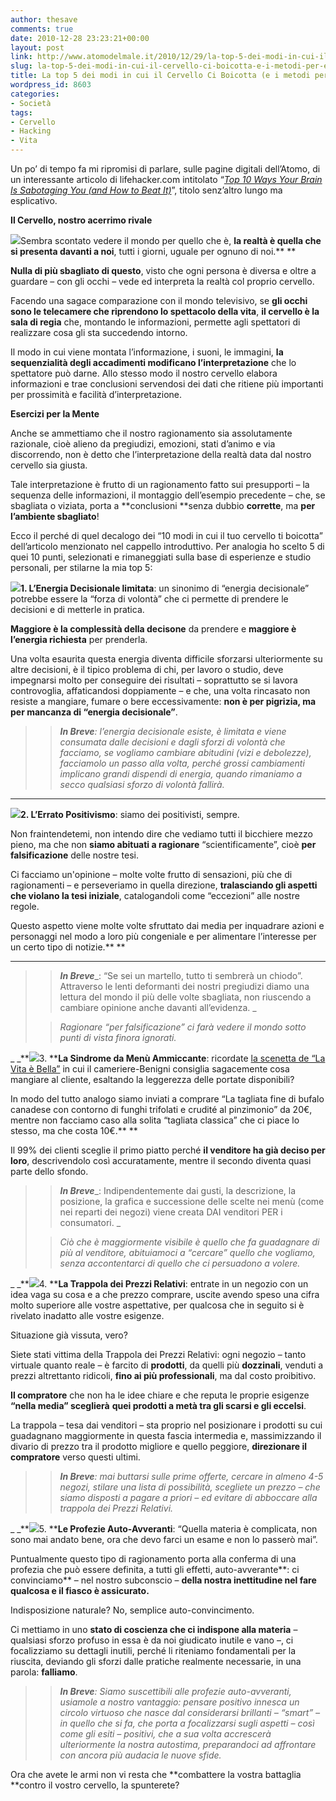 ```yaml
---
author: thesave
comments: true
date: 2010-12-28 23:23:21+00:00
layout: post
link: http://www.atomodelmale.it/2010/12/29/la-top-5-dei-modi-in-cui-il-cervello-ci-boicotta-e-i-metodi-per-evitarlo/
slug: la-top-5-dei-modi-in-cui-il-cervello-ci-boicotta-e-i-metodi-per-evitarlo
title: La top 5 dei modi in cui il Cervello Ci Boicotta (e i metodi per evitarlo)
wordpress_id: 8603
categories:
- Società
tags:
- Cervello
- Hacking
- Vita
---
```


Un po’ di tempo fa mi ripromisi di parlare, sulle pagine digitali dell’Atomo, di un interessante articolo di lifehacker.com intitolato “_[Top 10 Ways Your Brain Is Sabotaging You (and How to Beat It)](http://lifehacker.com/5611547/top-10-ways-your-brain-is-sabotaging-you-and-how-to-beat-it)_”, titolo senz’altro lungo ma esplicativo.

**Il Cervello, nostro acerrimo rivale**

![](http://www.atomodelmale.it/wp-content/uploads/2010/12/Brain.jpg)Sembra scontato vedere il mondo per quello che è, **la realtà è quella che si presenta davanti a noi**, tutti i giorni, uguale per ognuno di noi.** **

**Nulla di più sbagliato di questo**, visto che ogni persona è diversa e oltre a guardare – con gli occhi – vede ed interpreta la realtà col proprio cervello.

Facendo una sagace comparazione con il mondo televisivo, se **gli occhi sono le telecamere che riprendono lo spettacolo della vita**, **il cervello è la sala di regia** che, montando le informazioni, permette agli spettatori di realizzare cosa gli sta succedendo intorno.

Il modo in cui viene montata l’informazione, i suoni, le immagini, **la sequenzialità degli accadimenti modificano l’interpretazione** che lo spettatore può darne. Allo stesso modo il nostro cervello elabora informazioni e trae conclusioni servendosi dei dati che ritiene più importanti per prossimità e facilità d’interpretazione.<!-- more -->

**Esercizi per la Mente**

Anche se ammettiamo che il nostro ragionamento sia assolutamente razionale, cioè alieno da pregiudizi, emozioni, stati d’animo e via discorrendo, non è detto che l’interpretazione della realtà data dal nostro cervello sia giusta.

Tale interpretazione è frutto di un ragionamento fatto sui presupporti – la sequenza delle informazioni, il montaggio dell’esempio precedente – che, se sbagliata o viziata, porta a **conclusioni **senza dubbio **corrette**, ma **per l’ambiente sbagliato**!

Ecco il perché di quel decalogo dei “10 modi in cui il tuo cervello ti boicotta” dell’articolo menzionato nel cappello introduttivo. Per analogia ho scelto 5 di quei 10 punti, selezionati e rimaneggiati sulla base di esperienze e studio personali, per stilarne la mia top 5:


**![](http://www.atomodelmale.it/wp-content/uploads/2010/12/battery.jpg)1. L’Energia Decisionale limitata**: un sinonimo di “energia decisionale” potrebbe essere la “forza di volontà” che ci permette di prendere le decisioni e di metterle in pratica.




**Maggiore è la complessità della decisone** da prendere e **maggiore è l’energia richiesta** per prenderla.




Una volta esaurita questa energia diventa difficile sforzarsi ulteriormente su altre decisioni, è il tipico problema di chi, per lavoro o studio, deve impegnarsi molto per conseguire dei risultati – soprattutto se si lavora controvoglia, affaticandosi doppiamente – e che, una volta rincasato non resiste a mangiare, fumare o bere eccessivamente: **non è per pigrizia, ma per mancanza di “energia decisionale”**.





<blockquote>

> 
> **_In Breve_**_: l’energia decisionale esiste, è limitata e viene consumata dalle decisioni e dagli sforzi di volontà che facciamo, se vogliamo cambiare abitudini (vizi e debolezze), facciamolo un passo alla volta, perché grossi cambiamenti implicano grandi dispendi di energia, quando rimaniamo a secco qualsiasi sforzo di volontà fallirà._
> 
> 
</blockquote>


** **


**![](http://www.atomodelmale.it/wp-content/uploads/2010/12/flatearth.jpg)2. L’Errato Positivismo**: siamo dei positivisti, sempre.




Non fraintendetemi, non intendo dire che vediamo tutti il bicchiere mezzo pieno, ma che non **siamo abituati a ragionare** “scientificamente”, cioè **per falsificazione** delle nostre tesi.




Ci facciamo un'opinione – molte volte frutto di sensazioni, più che di ragionamenti – e perseveriamo in quella direzione, **tralasciando gli aspetti che violano la tesi iniziale**, catalogandoli come “eccezioni” alle nostre regole.




Questo aspetto viene molte volte sfruttato dai media per inquadrare azioni e personaggi nel modo a loro più congeniale e per alimentare l’interesse per un certo tipo di notizie.** **




** **





<blockquote>

> 
> **_In Breve_**_: “Se sei un martello, tutto ti sembrerà un chiodo”. Attraverso le lenti deformanti dei nostri pregiudizi diamo una lettura del mondo il più delle volte sbagliata, non riuscendo a cambiare opinione anche davanti all’evidenza. _
> 
> 

> 
> _Ragionare “per falsificazione” ci farà vedere il mondo sotto punti di vista finora ignorati._
> 
> 
</blockquote>




_ _**![](http://www.atomodelmale.it/wp-content/uploads/2010/12/vita2.jpg)3. ****La Sindrome da Menù Ammiccante**: ricordate [la scenetta de “La Vita è Bella”](http://www.youtube.com/watch?v=slJTi1pil9k&feature=related) in cui il cameriere-Benigni consiglia sagacemente cosa mangiare al cliente, esaltando la leggerezza delle portate disponibili?




In modo del tutto analogo siamo inviati a comprare “La tagliata fine di bufalo canadese con contorno di funghi trifolati e crudité al pinzimonio” da 20€, mentre non facciamo caso alla solita “tagliata classica” che ci piace lo stesso, ma che costa 10€.** **




Il 99% dei clienti sceglie il primo piatto perché **il venditore ha già deciso per loro**, descrivendolo così accuratamente, mentre il secondo diventa quasi parte dello sfondo.





<blockquote>

> 
> **_In Breve_**_: Indipendentemente dai gusti, la descrizione, la posizione, la grafica e successione delle scelte nei menù (come nei reparti dei negozi) viene creata DAI venditori PER i consumatori. _
> 
> 

> 
> _Ciò che è maggiormente visibile è quello che fa guadagnare di più al venditore, abituiamoci a “cercare” quello che vogliamo, senza accontentarci di quello che ci persuadono a volere._
> 
> 
</blockquote>




_ _**![](http://www.atomodelmale.it/wp-content/uploads/2010/12/prezzi-relativi.jpg)4. ****La Trappola dei Prezzi Relativi**: entrate in un negozio con un idea vaga su cosa e a che prezzo comprare, uscite avendo speso una cifra molto superiore alle vostre aspettative, per qualcosa che in seguito si è rivelato inadatto alle vostre esigenze.




Situazione già vissuta, vero?




Siete stati vittima della Trappola dei Prezzi Relativi: ogni negozio – tanto virtuale quanto reale – è farcito di **prodotti**, da quelli più **dozzinali**, venduti a prezzi altrettanto ridicoli, **fino ai più professionali**, ma dal costo proibitivo.




**Il compratore** che non ha le idee chiare e che reputa le proprie esigenze **“nella media” sceglierà** **quei prodotti a metà tra gli scarsi e gli eccelsi**.




La trappola – tesa dai venditori – sta proprio nel posizionare i prodotti su cui guadagnano maggiormente in questa fascia intermedia e, massimizzando il divario di prezzo tra il prodotto migliore e quello peggiore, **direzionare il compratore** verso questi ultimi.





<blockquote>

> 
> **_In Breve_**_: mai buttarsi sulle prime offerte, cercare in almeno 4-5 negozi, stilare una lista di possibilità, scegliete un prezzo – che siamo disposti a pagare a priori – ed evitare di abboccare alla trappola dei Prezzi Relativi._
> 
> 
</blockquote>




_ _**![](http://www.atomodelmale.it/wp-content/uploads/2010/12/test.jpg)5. ****Le Profezie Auto-Avveranti**: “Quella materia è complicata, non sono mai andato bene, ora che devo farci un esame e non lo passerò mai”.




Puntualmente questo tipo di ragionamento porta alla conferma di una profezia che può essere definita, a tutti gli effetti, auto-avverante**: ci convinciamo** – nel nostro subconscio – **della nostra inettitudine nel fare qualcosa e il fiasco è assicurato.**




Indisposizione naturale? No, semplice auto-convincimento.




Ci mettiamo in uno **stato di coscienza che ci indispone alla materia** – qualsiasi sforzo profuso in essa è da noi giudicato inutile e vano –, ci focalizziamo su dettagli inutili, perché li riteniamo fondamentali per la riuscita, deviando gli sforzi dalle pratiche realmente necessarie, in una parola: **falliamo**.





<blockquote>

> 
> **_In Breve_**_: Siamo suscettibili alle profezie auto-avveranti, usiamole a nostro vantaggio: pensare positivo innesca un circolo virtuoso che nasce dal considerarsi brillanti – “smart” – in quello che si fa, che porta a focalizzarsi sugli aspetti – così come gli esiti – positivi, che a sua volta accrescerà ulteriormente la nostra autostima, preparandoci ad affrontare con ancora più audacia le nuove sfide._
> 
> 
</blockquote>


Ora che avete le armi non vi resta che **combattere la vostra battaglia **contro il vostro cervello, la spunterete?
